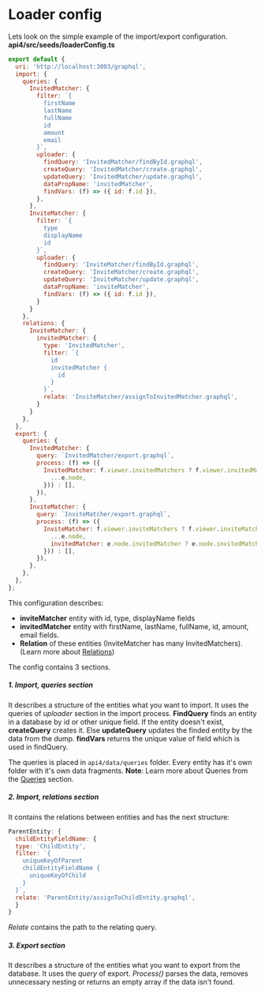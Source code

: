 # Loader config

Lets look on the simple example of the import/export configuration. 
**api4/src/seeds/loaderConfig.ts**
```javascript
export default {
  uri: 'http://localhost:3003/graphql',
  import: {
    queries: {
      InvitedMatcher: {
        filter: `{
          firstName
          lastName
          fullName
          id
          amount
          email
        }`,
        uploader: {
          findQuery: 'InvitedMatcher/findById.graphql',
          createQuery: 'InvitedMatcher/create.graphql',
          updateQuery: 'InvitedMatcher/update.graphql',
          dataPropName: 'invitedMatcher',
          findVars: (f) => ({ id: f.id }),
        },
      },
      InviteMatcher: {
        filter: `{
          type
          displayName
          id
        }`,
        uploader: {
          findQuery: 'InviteMatcher/findById.graphql',
          createQuery: 'InviteMatcher/create.graphql',
          updateQuery: 'InviteMatcher/update.graphql',
          dataPropName: 'inviteMatcher',
          findVars: (f) => ({ id: f.id }),
        }
      }
    },
    relations: {
      InviteMatcher: {
        invitedMatcher: {
          type: 'InvitedMatcher',
          filter: `{
            id
            invitedMatcher {
              id
            }
          }`,
          relate: 'InviteMatcher/assignToInvitedMatcher.graphql',
        }
      }
    },
  },
  export: {
    queries: {
      InvitedMatcher: {
        query: `InvitedMatcher/export.graphql`,
        process: (f) => ({
          InvitedMatcher: f.viewer.invitedMatchers ? f.viewer.invitedMatchers.edges.map(e => ({
            ...e.node,
          })) : [],
        }),
      },
      InviteMatcher: {
        query: `InviteMatcher/export.graphql`,
        process: (f) => ({
          InviteMatcher: f.viewer.inviteMatchers ? f.viewer.inviteMatchers.edges.map(e => ({
            ...e.node,
            invitedMatcher: e.node.invitedMatcher ? e.node.invitedMatcher.edges.map(d => d.node) : [],
          })) : [],
        }),
      },
    },
  },
};
```
This configuration describes: 
* **inviteMatcher** entity with id, type, displayName fields
* **invitedMatcher** entity with firstName, lastName, fullName, id, amount, email fields.
* **Relation** of these entities (InviteMatcher has many InvitedMatchers). (Learn more about [Relations](/update-schema.md))

The config contains 3 sections.
##### 1. Import, queries section
It describes a structure of the entities what you want to import. It uses the queries of _uploader_ section in the import process.
**FindQuery** finds an entity in a database by id or other unique field. If the entity doesn't exist, **createQuery** creates it. Else **updateQuery** updates the finded entity by the data from the dump. **findVars** returns the unique value of field which is used in findQuery.

The queries is placed in `api4/data/queries` folder. Every entity has it's own folder with it's own data fragments. 
**Note**: Learn more about Queries from the [Queries](/dump-data/queries.md) section.

##### 2. Import, relations section
It contains the relations between entities and has the next structure: 
```javascript
ParentEntity: {
  childEntityFieldName: {
  type: 'ChildEntity',
  filter: `{
    uniqueKeyOfParent
    childEntityFieldName {
      uniqueKeyOfChild
    }
  }`,
  relate: 'ParentEntity/assignToChildEntity.graphql',
  }
}
```
_Relate_ contains the path to the relating query.

##### 3. Export section
It describes a structure of the entities what you want to export from the database. It uses the _query_ of export.
 _Process()_ parses the data, removes unnecessary nesting or returns an empty array if the data isn't found.